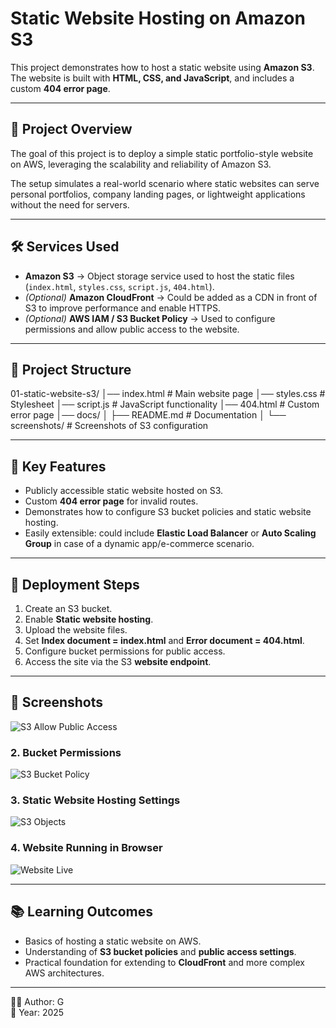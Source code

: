 # Static Website Hosting on Amazon S3

This project demonstrates how to host a static website using **Amazon S3**.  
The website is built with **HTML, CSS, and JavaScript**, and includes a custom **404 error page**.

---

## 📌 Project Overview
The goal of this project is to deploy a simple static portfolio-style website on AWS, leveraging the scalability and reliability of Amazon S3.  

The setup simulates a real-world scenario where static websites can serve personal portfolios, company landing pages, or lightweight applications without the need for servers.

---

## 🛠️ Services Used
- **Amazon S3** → Object storage service used to host the static files (`index.html`, `styles.css`, `script.js`, `404.html`).  
- *(Optional)* **Amazon CloudFront** → Could be added as a CDN in front of S3 to improve performance and enable HTTPS.  
- *(Optional)* **AWS IAM / S3 Bucket Policy** → Used to configure permissions and allow public access to the website.  

---

## 📂 Project Structure
01-static-website-s3/
│── index.html # Main website page
│── styles.css # Stylesheet
│── script.js # JavaScript functionality
│── 404.html # Custom error page
│── docs/
│ ├── README.md # Documentation
│ └── screenshots/ # Screenshots of S3 configuration

---

## 🔑 Key Features
- Publicly accessible static website hosted on S3.  
- Custom **404 error page** for invalid routes.  
- Demonstrates how to configure S3 bucket policies and static website hosting.  
- Easily extensible: could include **Elastic Load Balancer** or **Auto Scaling Group** in case of a dynamic app/e-commerce scenario.  

---

## 🚀 Deployment Steps
1. Create an S3 bucket.  
2. Enable **Static website hosting**.  
3. Upload the website files.  
4. Set **Index document = index.html** and **Error document = 404.html**.  
5. Configure bucket permissions for public access.  
6. Access the site via the S3 **website endpoint**.  

---

## 📸 Screenshots
![S3 Allow Public Access](cloud-portfolio/static-website-aws-s3/docs/screenshots/allow-public-access.png)

### 2. Bucket Permissions
![S3 Bucket Policy](cloud-portfolio/static-website-aws-s3/docs/screenshots/policy-applied.png)

### 3. Static Website Hosting Settings
![S3 Objects](cloud-portfolio/static-website-aws-s3/docs/screenshots/s3-objects.png)

### 4. Website Running in Browser
![Website Live](cloud-portfolio/static-website-aws-s3/docs/screenshots/static-website-page.png)

---

## 📚 Learning Outcomes
- Basics of hosting a static website on AWS.  
- Understanding of **S3 bucket policies** and **public access settings**.  
- Practical foundation for extending to **CloudFront** and more complex AWS architectures.  

---

👨‍💻 Author: G  
📅 Year: 2025
